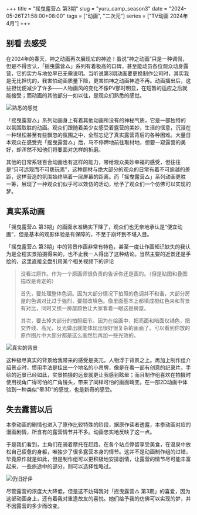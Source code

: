 +++
title = "摇曳露营△ 第3期"
slug = "yuru_camp_season3"
date = "2024-05-26T21:58:00+08:00"
tags = ["动画", "二次元"]
series = ["TV动画 2024年4月"]
+++
## 别看 去感受
在2024年的春天，神之动画再次展现它的神迹！虽说“神之动画”只是一种调侃，但是不得否认，「摇曳露营△」系列有着极高的口碑，甚至能动员各位观众动身露营，它的实力与地位早已无需说明。当听说第3期动画要更换制作公司时，其实我是无比担忧的，我害怕动画质量下降，更害怕神之动画神迹不再。动画播出后，这些担忧便减少了许多——人物画风的变化不像PV那时明显，在短暂的适应之后就能接受；而动画的其他部分一如以往，是观众们熟悉的感觉。

![熟悉的感觉](01.avif "熟悉的感觉")

「摇曳露营△」系列动画身上有着其他动画所没有的神秘气质，它是一部独特的以氛围取胜的动画。观众们跟随着美少女感受着露营的美妙，生活的惬意，沉浸在一种轻松甚至有些飘忽的氛围之中，全然忘记了真实露营背后的各种困难。大量日本观众在感受完「摇曳露营△」后，马不停蹄地前往取材地，想要一窥露营的美好，却浑然不知他们将要面对怎样的折磨。

其他的日常系轻百合动画也有这样的能力，带给观众美妙幸福的感受，但往往是“只可远观而不可亵玩焉”，这种题材与绝大部分的观众的日常有着不可逾越的差距，这样营造的氛围始终隔着一层屏幕的距离。而「摇曳露营△」系列动画更胜一筹，展现了一种观众们似乎可以效仿的活动，给予了观众们一个仿佛可以实现的梦。

## 真实系动画
「摇曳露营△ 第3期」的画面水准确实下降了，观众们也无奈地承认是“便宜动画”，但是基本的观影体验是有保障的，不至于崩坏到不堪入目。

「摇曳露营△ 第3期」中的背景作画非常有特色，甚至一度让作画知识缺失的我认为是全程实景拍摄得来的，也不止我一人得出了这种结论。当然主要的近景还是手绘的，这里直接全盘引用某个相关视频下的评论
>没看过原作。作为一个原画师很负责的告诉你还是画的。（但是贴图和叠图描改是肯定的）
>
>首先，要处理整体色调。因为大部分情况下拍照的色调并不和谐，大部分房屋的色调对比过于强烈，要描改填色。像里面基本上都填成橙红色来和背景有对比，同时又统一房屋颜色让大家看着一眼这是房屋。
>
>其次，要去掉大部分的拍照细节。因为在绘画中，把亮面和暗面仅铺色，把交界线、高光、反光做出就能体现出很好很复杂的画面了。可以看到你放的原作图片中大部分都是这么画然后再加一些光效的。

![真实的背景](02.avif "真实的背景")

这种极尽真实的背景给我带来的感受是突兀，人物浮于背景之上。再加上制作组介绍景点时，惯用手法是挂出一个地名的小吊牌，像是在看一部有创意的纪录片。手绘的近景已经如此，实景拍摄的远景就更让我感到眩晕；而且制作组喜欢在拍摄时使用视角广得可怕的广角镜头，带来了同样可怕的画面畸变。在一部2D动画中体验到一种类似“晕3D”的感觉，也是新奇的感受。

## 失去露营以后
本季动画的剧情也进入了原作比较特殊的阶段，据原作读者透露，本季动画对应的漫画剧情，所含有的露营情节并不多。动画忠实地反映了这一点。

于是我们看到，主角们在骑着摩托在赶路，在各个站点停留享受美食，在温泉中放松自己疲惫的身躯，唯独少了很多露营本身的情节。这并不是动画制作组的过错，毕竟原作就是如此，但是制作组可以更积极地安排剧情，让露营的情节尽可能丰富起来，一些旅途中的部分，则可以选择性略过。

![仍旧好评](03.avif "仍旧好评")

尽管露营的浓度大大降低，但是这不妨碍我对「摇曳露营△ 第3期」的喜爱，因为这部动画身上，还有着我对重逢故友的喜悦。她们给予我的仿佛可以实现的梦，并不因露营的多少而改变。